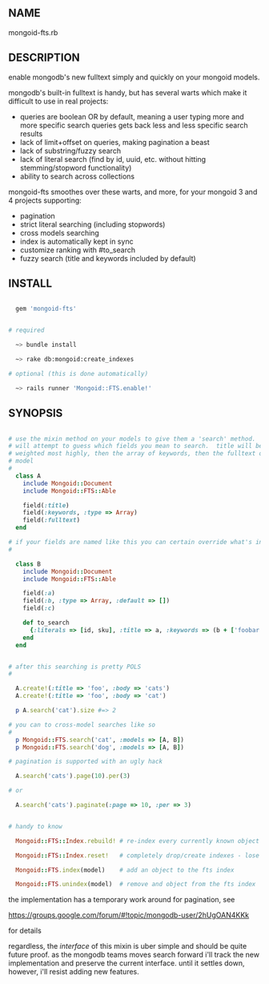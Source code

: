 NAME
------------------

mongoid-fts.rb

DESCRIPTION
------------------

enable mongodb's new fulltext simply and quickly on your mongoid models.

mongodb's built-in fulltext is handy, but has several warts which make it
difficult to use in real projects:

- queries are boolean OR by default, meaning a user typing more and more
  specific search queries gets back less and less specific search results
- lack of limit+offset on queries, making pagination a beast
- lack of substring/fuzzy search
- lack of literal search (find by id, uuid, etc. without hitting stemming/stopword functionality)
- ability to search across collections

mongoid-fts smoothes over these warts, and more, for your mongoid 3 and 4
projects supporting:

- pagination
- strict literal searching (including stopwords)
- cross models searching
- index is automatically kept in sync
- customize ranking with #to_search
- fuzzy search (title and keywords included by default)

INSTALL
------------------

````ruby

  gem 'mongoid-fts'

````

````bash

# required

  ~> bundle install

  ~> rake db:mongoid:create_indexes

# optional (this is done automatically)

  ~> rails runner 'Mongoid::FTS.enable!'

````

SYNOPSIS
------------------

````ruby

# use the mixin method on your models to give them a 'search' method.  fts
# will attempt to guess which fields you mean to search.  title will be
# weighted most highly, then the array of keywords, then the fulltext of the
# model
#
  class A
    include Mongoid::Document
    include Mongoid::FTS::Able

    field(:title)
    field(:keywords, :type => Array)
    field(:fulltext)
  end

# if your fields are named like this you can certain override what's indexed
#

  class B
    include Mongoid::Document
    include Mongoid::FTS::Able

    field(:a)
    field(:b, :type => Array, :default => [])
    field(:c)

    def to_search
      {:literals => [id, sku], :title => a, :keywords => (b + ['foobar']), :fuzzy => [a, b], :fulltext => c}
    end
  end


# after this searching is pretty POLS
#

  A.create!(:title => 'foo', :body => 'cats')
  A.create!(:title => 'foo', :body => 'cat')

  p A.search('cat').size #=> 2

# you can to cross-model searches like so
#
  p Mongoid::FTS.search('cat', :models => [A, B])
  p Mongoid::FTS.search('dog', :models => [A, B])

# pagination is supported with an ugly hack

  A.search('cats').page(10).per(3)

# or 

  A.search('cats').paginate(:page => 10, :per => 3)


# handy to know

  Mongoid::FTS::Index.rebuild! # re-index every currently known object - not super effecient

  Mongoid::FTS::Index.reset!   # completely drop/create indexes - lose all objects

  Mongoid::FTS.index(model)    # add an object to the fts index

  Mongoid::FTS.unindex(model)  # remove and object from the fts index

````

the implementation has a temporary work around for pagination, see

  https://groups.google.com/forum/#!topic/mongodb-user/2hUgOAN4KKk

for details

regardless, the *interface* of this mixin is uber simple and should be quite
future proof.  as the mongodb teams moves search forward i'll track the new
implementation and preserve the current interface.  until it settles down,
however, i'll resist adding new features.

